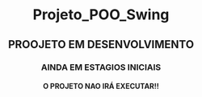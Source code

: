 

<div align="center">

# Projeto_POO_Swing
## PROOJETO EM DESENVOLVIMENTO
### AINDA EM ESTAGIOS INICIAIS
#### O PROJETO NAO IRÁ EXECUTAR!!

  
</div>
